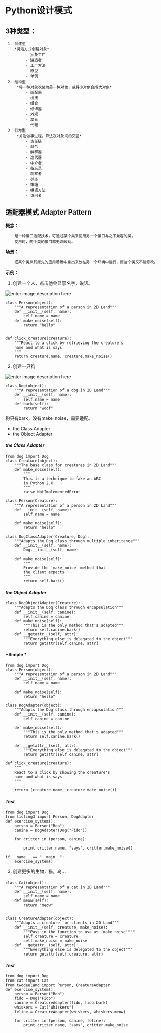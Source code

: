# Python设计模式

## 3种类型：
	 1. 创建型
		*灵活方式创建对象*
			 - 抽象工厂
			 - 建造者
			 - 工厂方法
			 - 原型
			 - 单例
	 2. 结构型
		 *将一种对象改装为另一种对象，或将小对象合成大对象*
			 - 适配器
			 - 桥接
			 - 组合
			 - 修饰器
			 - 外观
			 - 享元
			 - 代理
	 3. 行为型
		 *关注做事过程，算法及对象间的交互*
			 - 责任链
			 - 命令
			 - 解释器
			 - 迭代器
			 - 中介者
			 - 备忘录
			 - 观察者
			 - 状态
			 - 策略
			 - 模板方法
			 - 访问者


## 适配器模式 Adapter Pattern

**概念：**

		是一种接口适配技术，可通过某个类来使用另一个接口与之不兼容的类。
		使用时，两个类的接口都无须改动。

**场景：**

		把某个类从其原先的应用场景中拿出来放在另一个环境中运行，而这个类又不能修改。
			
**示例：**

1. 创建一个人，点击他会显示名字，说话。

![enter image description here](imgs/adapter01.png)

	class Person(object):
	    """A representation of a person in 2D Land"""
	    def __init__(self, name):
	        self.name = name
	    def make_noise(self):
	        return "hello"

       
	def click_creature(creature):
	    """React to a click by retrieving the creature's
	    name and what is says
	    """
	    return creature.name, creature.make_noise()

2. 创建一只狗

![enter image description here](imgs/adapter02.png)

	

	class Dog(object):
		"""A representation of a dog in 2D Land"""
		def __init__(self, name):
			self.name = name
		def bark(self):
		    return "woof"


狗只有bark，没有make_noise，需要适配。

 - the Class Adapter 
 - the Object Adapter



#### *the Class Adapter* 

	from dog import Dog
	class Creature(object):
	    """The base class for creatures in 2D Land"""
	    def make_noise(self):
	        """
	        This is a technique to fake an ABC
	        in Python 2.X
	        """
	        raise NotImplementedError
	
	class Person(Creature):
	    """A representation of a person in 2D Land"""
	    def __init__(self, name):
	        self.name = name
	
	    def make_noise(self):
	        return "hello"
	
	class DogClassAdapter(Creature, Dog):
	    """Adapts the Dog class through multiple inheritance"""
	    def __init__(self, name):
	        Dog.__init__(self, name)
	
	    def make_noise(self):
	        """
	        Provide the 'make_noise' method that
	        the client expects
	        """
	        return self.bark()


#### *the Object Adapter* 
	class DogObjectAdapter(Creature):
		"""Adapts the Dog class through encapsulation"""
		def __init__(self, canine):
		    self.canine = canine
		def make_noise(self):
	        """This is the only method that's adapted"""
	        return self.canine.bark()		
	    def __getattr__(self, attr):
		    """Everything else is delegated to the object"""
		    return getattr(self.canine, attr)
	

#### *Simple *

	from dog import Dog
	class Person(object):
	    """A representation of a person in 2D Land"""
	    def __init__(self, name):
	        self.name = name
	
	    def make_noise(self):
	        return "hello"
	
	class DogAdapter(object):
	    """Adapts the Dog class through encapsulation"""
	    def __init__(self, canine):
	        self.canine = canine
	
	    def make_noise(self):
	        """This is the only method that's adapted"""
	        return self.canine.bark()
	
	    def __getattr__(self, attr):
	        """Everything else is delegated to the object"""
	        return getattr(self.canine, attr)
	
	def click_creature(creature):
	    """
	    React to a click by showing the creature's
	    name and what is says
	    """
	
	    return (creature.name, creature.make_noise())

#### *Test*

	from dog import Dog
	from listing3 import Person, DogAdapter
	def exercise_system():
	    person = Person("Bob")
	    canine = DogAdapter(Dog("Fido"))
	
	    for critter in (person, canine):
	
	        print critter.name, "says", critter.make_noise()
	
	if __name__ == "__main__":
	    exercise_system()


3. 创建更多的生物，猫，鸟...

#### 
		
	class Cat(object):
		"""A representation of a cat in 2D Land"""
		def __init__(self, name):
			self.name = name
		def meow(self):
			return "meow"
	
	
	class CreatureAdapter(object):
		"""Adapts a creature for clients in 2D Land"""
		def __init__(self, creature, make_noise):
			"""Pass in the function to use as 'make_noise'"""
			self.creature = creature
			self.make_noise = make_noise
		def __getattr__(self, attr):
			"""Everything else is delegated to the object"""
			return getattr(self.creature, attr)
	
#### *Test*
	from dog import Dog
	from cat import Cat
	from twodeeland import Person, CreatureAdapter
	def exercise_system():
		person = Person("Bob")
		fido = Dog("Fido")
		canine = CreatureAdapter(fido, fido.bark)
		whiskers = Cat("Whiskers")
		feline = CreatureAdapter(whiskers, whiskers.meow)
	
		for critter in (person, canine, feline):
			print critter.name, "says", critter.make_noise
